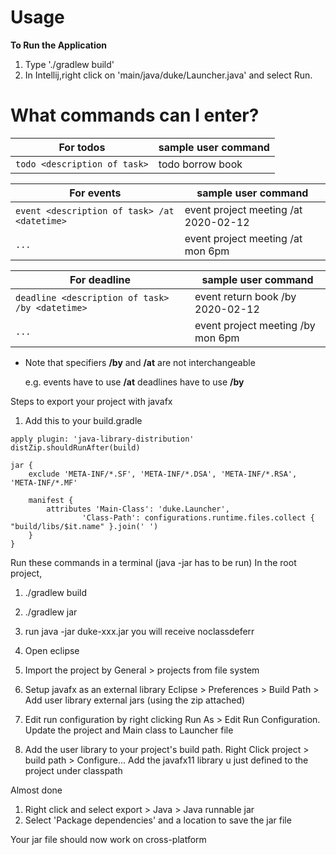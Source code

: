 # Usage

**To Run the Application**

1. Type './gradlew build'
1. In Intellij,right click on 'main/java/duke/Launcher.java' and select Run.


# What commands can I enter?

For todos | sample user command
---------------|---------------
`todo <description of task>` | todo borrow book

For events | sample user command
---------------|---------------
`event <description of task> /at <datetime>` | event project meeting /at 2020-02-12
`...` | event project meeting /at mon 6pm

For deadline | sample user command
---------------|---------------
`deadline <description of task> /by <datetime>` | event return book /by 2020-02-12
`...` | event project meeting /by mon 6pm

* Note that specifiers **/by** and **/at** are not interchangeable

  e.g. events have to use **/at**
  deadlines have to use **/by**

  
  
  
  
  
  
Steps to export your project with javafx
1. Add this to your build.gradle

```
apply plugin: 'java-library-distribution'
distZip.shouldRunAfter(build)

jar {
    exclude 'META-INF/*.SF', 'META-INF/*.DSA', 'META-INF/*.RSA', 'META-INF/*.MF'

    manifest {
        attributes 'Main-Class': 'duke.Launcher',
                'Class-Path': configurations.runtime.files.collect { "build/libs/$it.name" }.join(' ')
    }
}
```

Run these commands in a terminal (java -jar has to be run)
In the root project, 
1.    ./gradlew build 
1.   ./gradlew jar
1.   run java -jar duke-xxx.jar
you will receive noclassdeferr


1. Open eclipse
1. Import the project by General > projects from file system
1. Setup javafx as an external library 
Eclipse > Preferences > Build Path > Add user library external jars (using the zip attached)
1. Edit run configuration by right clicking Run As > Edit Run Configuration. Update the project and Main class to Launcher file
1. Add the user library to your project's build path. Right Click project > build path > Configure...
Add the javafx11 library u just defined to the project under classpath

Almost done
1. Right click and select export > Java > Java runnable jar
1. Select 'Package dependencies' and a location to save the jar file

Your jar file should now work on cross-platform